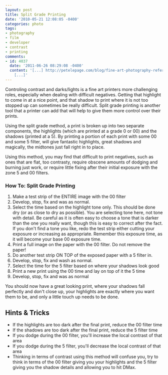 ```yaml
---
layout: post
title: Split Grade Printing
date: '2010-05-21 12:08:05 -0400'
categories: photo
tags:
- photography
- film
- developer
- contrast
- printing
comments:
- id: 4037
  date: '2011-06-26 08:29:08 -0400'
  content: '[...] http://petelepage.com/blog/fine-art-photography-reference/split-grade-printing/
    [...]'
---
```

Controling contrast and darks/lights is a fine art printers more challenging roles, especially when dealing with difficult negatives.  Getting that highlight to come in at a nice point, and that shadow to print where it is not too stopped up can sometimes be really difficult.  Split grade printing is another tool that a printer can add that will help to give them more control over their prints.

Using the split grade method, a print is broken up into two separate components, the highlights (which are printed at a grade 0 or 00) and the shadows (printed at a 5).  By printing a portion of each print with some 00 and some 5 filter, will give fantastic highlights, great shadows and magically, the midtones just fall right in to place.

Using this method, you may find that difficult to print negatives, such as ones that are flat, too contrasty, require obscene amounts of dodging and burning just work, or require little fixing after their initial exposure with the zone 5 and 00 filters.

### How To: Split Grade Printing

1.  Make a test strip of the ENTIRE image with the 00 filter
2.  Develop, stop, fix and was as normal.
3.  Select the time based on the highlight tone only.  This should be done dry (or as close to dry as possible).  You are selecting tone here, not tone with detail.  Be careful as it is often easy to choose a tone that is darker than the one you really want, though this is easy to correct after the fact.  If you don't find a tone you like, redo the test strip either cutting your exposure or increasing as appropriate.  Remember this exposure time, as it will become your base 00 exposure time.
4.  Print a full image on the paper with the 00 filter.  Do not remove the paper!
5.  Do another test strip ON TOP of the exposed paper with a 5 filter in.
6.  Develop, stop, fix and wash as normal.
7.  Select the time for the 5 filter based on where your shadows look good
8.  Print a new print using the 00 time and lay on top of it the 5 time
9.  Develop, stop, fix and was as normal

You should now have a great looking print, where your shadows fall perfectly and don't close up, your highlights are exactly where you want them to be, and only a little touch up needs to be done.

## Hints &amp; Tricks

*   If the highlights are too dark after the final print, reduce the 00 filter time
*   If the shadows are too dark after the final print, reduce the 5 filter time
*   If you dodge during the 00 filter, you'll increase the local contrast of that area
*   If you dodge during the  5 filter, you'll decrease the local contrast of that area
*   Thinking in terms of contrast using this method will confuse you, try to think in terms of the 00 filter giving you your highlights and the 5 filter giving you the shadow details and allowing you to hit DMax.